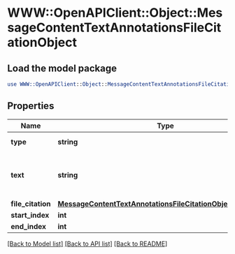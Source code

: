 # WWW::OpenAPIClient::Object::MessageContentTextAnnotationsFileCitationObject

## Load the model package
```perl
use WWW::OpenAPIClient::Object::MessageContentTextAnnotationsFileCitationObject;
```

## Properties
Name | Type | Description | Notes
------------ | ------------- | ------------- | -------------
**type** | **string** | Always &#x60;file_citation&#x60;. | 
**text** | **string** | The text in the message content that needs to be replaced. | 
**file_citation** | [**MessageContentTextAnnotationsFileCitationObjectFileCitation**](MessageContentTextAnnotationsFileCitationObjectFileCitation.md) |  | 
**start_index** | **int** |  | 
**end_index** | **int** |  | 

[[Back to Model list]](../README.md#documentation-for-models) [[Back to API list]](../README.md#documentation-for-api-endpoints) [[Back to README]](../README.md)



